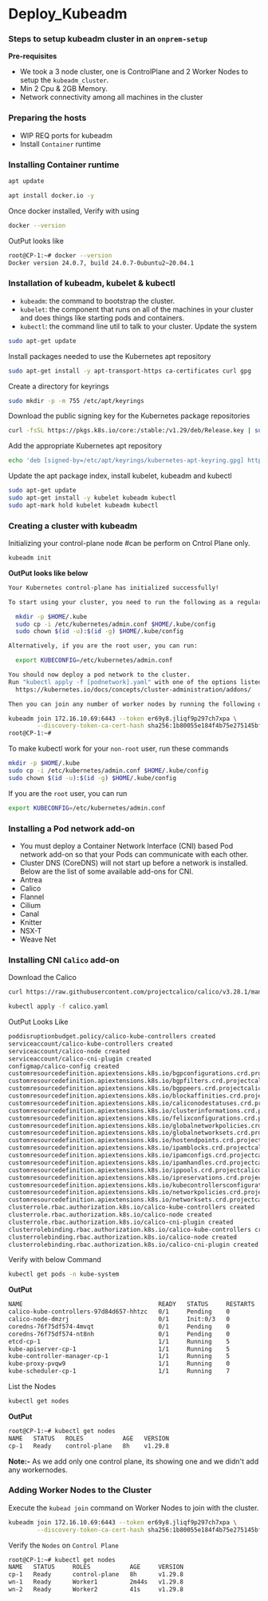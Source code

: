 # Deploy_Kubeadm
### Steps to setup kubeadm cluster in an `onprem-setup`

**Pre-requisites**
- We took a 3 node cluster, one is ControlPlane and 2 Worker Nodes to setup the `kubeadm_cluster`.
- Min 2 Cpu & 2GB Memory.
- Network connectivity among all machines in the cluster

### Preparing the hosts
- WIP REQ ports for kubeadm
- Install `Container` runtime

### Installing Container runtime
~~~bash
apt update
~~~
~~~bash
apt install docker.io -y
~~~
Once docker installed, Verify with using
~~~bash
docker --version
~~~
OutPut looks like
~~~bash
root@CP-1:~# docker --version
Docker version 24.0.7, build 24.0.7-0ubuntu2~20.04.1
~~~
### Installation of kubeadm, kubelet & kubectl
- `kubeadm`: the command to bootstrap the cluster.
- `kubelet`: the component that runs on all of the machines in your cluster and does things like starting pods and containers.
- `kubectl`: the command line util to talk to your cluster.
Update the system
~~~bash
sudo apt-get update
~~~
Install packages needed to use the Kubernetes apt repository
~~~bash
sudo apt-get install -y apt-transport-https ca-certificates curl gpg
~~~
Create a directory for keyrings
~~~bash
sudo mkdir -p -m 755 /etc/apt/keyrings
~~~
Download the public signing key for the Kubernetes package repositories
~~~bash
curl -fsSL https://pkgs.k8s.io/core:/stable:/v1.29/deb/Release.key | sudo gpg --dearmor -o /etc/apt/keyrings/kubernetes-apt-keyring.gpg
~~~
Add the appropriate Kubernetes apt repository
~~~bash
echo 'deb [signed-by=/etc/apt/keyrings/kubernetes-apt-keyring.gpg] https://pkgs.k8s.io/core:/stable:/v1.29/deb/ /' | sudo tee /etc/apt/sources.list.d/kubernetes.list
~~~
Update the apt package index, install kubelet, kubeadm and kubectl
~~~bash
sudo apt-get update
sudo apt-get install -y kubelet kubeadm kubectl
sudo apt-mark hold kubelet kubeadm kubectl
~~~
### Creating a cluster with kubeadm
Initializing your control-plane node #can be perform on Cntrol Plane only.
~~~bash
kubeadm init
~~~
**OutPut looks like below**
~~~bash
Your Kubernetes control-plane has initialized successfully!

To start using your cluster, you need to run the following as a regular user:

  mkdir -p $HOME/.kube
  sudo cp -i /etc/kubernetes/admin.conf $HOME/.kube/config
  sudo chown $(id -u):$(id -g) $HOME/.kube/config

Alternatively, if you are the root user, you can run:

  export KUBECONFIG=/etc/kubernetes/admin.conf

You should now deploy a pod network to the cluster.
Run "kubectl apply -f [podnetwork].yaml" with one of the options listed at:
  https://kubernetes.io/docs/concepts/cluster-administration/addons/

Then you can join any number of worker nodes by running the following on each as root:

kubeadm join 172.16.10.69:6443 --token er69y8.jliqf9p297ch7xpa \
        --discovery-token-ca-cert-hash sha256:1b80055e184f4b75e275145bfc7849c22b8cd1eab0d12946ce81f4147d07e8e7
root@CP-1:~#
~~~
To make kubectl work for your `non-root` user, run these commands
~~~bash
mkdir -p $HOME/.kube
sudo cp -i /etc/kubernetes/admin.conf $HOME/.kube/config
sudo chown $(id -u):$(id -g) $HOME/.kube/config
~~~
If you are the `root` user, you can run
~~~bash
export KUBECONFIG=/etc/kubernetes/admin.conf
~~~
### Installing a Pod network add-on
- You must deploy a Container Network Interface (CNI) based Pod network add-on so that your Pods can communicate with each other. 
- Cluster DNS (CoreDNS) will not start up before a network is installed.
Below are the list of some available add-ons for CNI.
- Antrea
- Calico
- Flannel
- Cilium
- Canal
- Knitter
- NSX-T
- Weave Net
### Installing CNI `Calico` add-on
Download the Calico
~~~bash
curl https://raw.githubusercontent.com/projectcalico/calico/v3.28.1/manifests/calico.yaml -O
~~~
~~~bash
kubectl apply -f calico.yaml
~~~
OutPut Looks Like
~~~bash
poddisruptionbudget.policy/calico-kube-controllers created
serviceaccount/calico-kube-controllers created
serviceaccount/calico-node created
serviceaccount/calico-cni-plugin created
configmap/calico-config created
customresourcedefinition.apiextensions.k8s.io/bgpconfigurations.crd.projectcalico.org created
customresourcedefinition.apiextensions.k8s.io/bgpfilters.crd.projectcalico.org created
customresourcedefinition.apiextensions.k8s.io/bgppeers.crd.projectcalico.org created
customresourcedefinition.apiextensions.k8s.io/blockaffinities.crd.projectcalico.org created
customresourcedefinition.apiextensions.k8s.io/caliconodestatuses.crd.projectcalico.org created
customresourcedefinition.apiextensions.k8s.io/clusterinformations.crd.projectcalico.org created
customresourcedefinition.apiextensions.k8s.io/felixconfigurations.crd.projectcalico.org created
customresourcedefinition.apiextensions.k8s.io/globalnetworkpolicies.crd.projectcalico.org created
customresourcedefinition.apiextensions.k8s.io/globalnetworksets.crd.projectcalico.org created
customresourcedefinition.apiextensions.k8s.io/hostendpoints.crd.projectcalico.org created
customresourcedefinition.apiextensions.k8s.io/ipamblocks.crd.projectcalico.org created
customresourcedefinition.apiextensions.k8s.io/ipamconfigs.crd.projectcalico.org created
customresourcedefinition.apiextensions.k8s.io/ipamhandles.crd.projectcalico.org created
customresourcedefinition.apiextensions.k8s.io/ippools.crd.projectcalico.org created
customresourcedefinition.apiextensions.k8s.io/ipreservations.crd.projectcalico.org created
customresourcedefinition.apiextensions.k8s.io/kubecontrollersconfigurations.crd.projectcalico.org created
customresourcedefinition.apiextensions.k8s.io/networkpolicies.crd.projectcalico.org created
customresourcedefinition.apiextensions.k8s.io/networksets.crd.projectcalico.org created
clusterrole.rbac.authorization.k8s.io/calico-kube-controllers created
clusterrole.rbac.authorization.k8s.io/calico-node created
clusterrole.rbac.authorization.k8s.io/calico-cni-plugin created
clusterrolebinding.rbac.authorization.k8s.io/calico-kube-controllers created
clusterrolebinding.rbac.authorization.k8s.io/calico-node created
clusterrolebinding.rbac.authorization.k8s.io/calico-cni-plugin created
~~~
Verify with below Command
~~~bash
kubectl get pods -n kube-system
~~~
**OutPut**
~~~bash
NAME                                      READY   STATUS     RESTARTS   AGE
calico-kube-controllers-97d84d657-hhtzc   0/1     Pending    0          2m24s
calico-node-dmzrj                         0/1     Init:0/3   0          2m24s
coredns-76f75df574-4mvqt                  0/1     Pending    0          8h
coredns-76f75df574-nt8nh                  0/1     Pending    0          8h
etcd-cp-1                                 1/1     Running    5          8h
kube-apiserver-cp-1                       1/1     Running    5          8h
kube-controller-manager-cp-1              1/1     Running    5          8h
kube-proxy-pvqw9                          1/1     Running    0          8h
kube-scheduler-cp-1                       1/1     Running    7          8h
~~~
List the Nodes
~~~bash
kubectl get nodes
~~~
**OutPut**
~~~txt
root@CP-1:~# kubectl get nodes
NAME   STATUS   ROLES           AGE   VERSION
cp-1   Ready    control-plane   8h    v1.29.8
~~~
**Note:-** As we add only one control plane, its showing one and we didn't add any workernodes.
### Adding Worker Nodes to the Cluster
Execute the `kubead join` command on Worker Nodes to join with the cluster.
~~~bash
kubeadm join 172.16.10.69:6443 --token er69y8.jliqf9p297ch7xpa \
        --discovery-token-ca-cert-hash sha256:1b80055e184f4b75e275145bfc7849c22b8cd1eab0d12946ce81f4147d07e8e7
~~~
Verify the `Nodes` on `Control Plane`
~~~bash
root@CP-1:~# kubectl get nodes
NAME   STATUS     ROLES           AGE     VERSION
cp-1   Ready      control-plane   8h      v1.29.8
wn-1   Ready      Worker1         2m44s   v1.29.8
wn-2   Ready      Worker2         41s     v1.29.8
~~~

